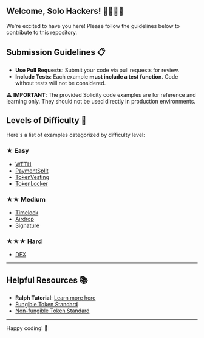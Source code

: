 ## Welcome, Solo Hackers! 👩‍💻👨‍💻

We're excited to have you here! Please follow the guidelines below to contribute to this repository.

## Submission Guidelines 📋

- **Use Pull Requests**: Submit your code via pull requests for review.
- **Include Tests**: Each example **must include a test function**. Code without tests will not be considered.

⚠️ **IMPORTANT**: The provided Solidity code examples are for reference and learning only. They should not be used directly in production environments.

## Levels of Difficulty 🌟

Here's a list of examples categorized by difficulty level:

### ★ Easy
- [WETH](https://github.com/YYBer/Solidity-Smart-Contract-Examples/tree/main/1_WETH)
- [PaymentSplit](https://github.com/YYBer/Solidity-Smart-Contract-Examples/tree/main/2_PaymentSplit)
- [TokenVesting](https://github.com/YYBer/Solidity-Smart-Contract-Examples/tree/main/3_TokenVesting)
- [TokenLocker](https://github.com/YYBer/Solidity-Smart-Contract-Examples/tree/main/4_TokenLocker)

### ★★ Medium
- [Timelock](https://github.com/YYBer/Solidity-Smart-Contract-Examples/tree/main/5_Timelock)
- [Airdrop](https://github.com/YYBer/Solidity-Smart-Contract-Examples/tree/main/6_Airdrop)
- [Signature](https://github.com/YYBer/Solidity-Smart-Contract-Examples/tree/main/7_Signature)

### ★★★ Hard
- [DEX](https://github.com/YYBer/Solidity-Smart-Contract-Examples/tree/main/8_DEX)

---

## Helpful Resources 📚

- **Ralph Tutorial**: [Learn more here](https://docs.alephium.org/dapps/tutorials/)
- [Fungible Token Standard](https://docs.alephium.org/dapps/standards/fungible-tokens/#fungible-token-standard)
- [Non-fungible Token Standard](https://docs.alephium.org/dapps/standards/non-fungible-tokens/)

---

Happy coding! 🚀